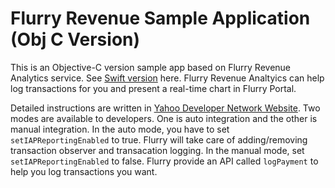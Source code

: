 # Flurry Revenue Sample Application (Obj C Version)

This is an Objective-C version sample app based on Flurry Revenue Analytics service. See [Swift version](https://github.com/flurrydev/Flurry-iOS-revenue-analytics-sample-Swift) here. Flurry Revenue Analtyics can help log transactions for you and present a real-time chart in Flurry Portal.

Detailed instructions are written in [Yahoo Developer Network Website](https://developer.yahoo.com/flurry/docs/analytics/gettingstarted/revenue/ios/). Two modes are available to developers. One is auto integration and the other is manual integration. In the auto mode, you have to set ``setIAPReportingEnabled`` to true. Flurry will take care of adding/removing transaction observer and transacation logging. In the manual mode, set ``setIAPReportingEnabled`` to false. Flurry provide an API called ``logPayment`` to help you log transactions you want.
